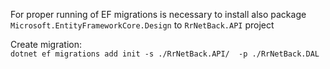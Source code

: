 For proper running of EF migrations is necessary to install
also package `Microsoft.EntityFrameworkCore.Design` to `RrNetBack.API` project

Create migration:  
`dotnet ef migrations add init -s ./RrNetBack.API/  -p ./RrNetBack.DAL`